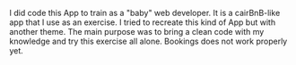 I did code this App to train as a "baby" web developer.
It is a cairBnB-like app that I use as an exercise.
I tried to recreate this kind of App but with another theme.
The main purpose was to bring a clean code with my knowledge and try this exercise all alone.
Bookings does not work properly yet.
